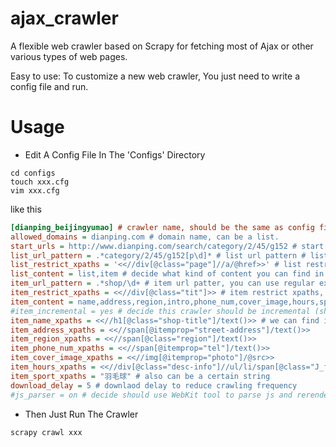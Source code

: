 ajax_crawler
============

A flexible web crawler based on Scrapy for fetching most of Ajax or other various types of web pages. 

Easy to use: To customize a new web crawler, You just need to write a config file and run.

# Usage
* Edit A Config File In The 'Configs' Directory
```shell
cd configs
touch xxx.cfg
vim xxx.cfg
```
like this
```INI
[dianping_beijingyumao] # crawler name, should be the same as config file name.
allowed_domains = dianping.com # domain name, can be a list.
start_urls = http://www.dianping.com/search/category/2/45/g152 # start url, should be a certain url.
list_url_pattern = .*category/2/45/g152[p\d]* # list url pattern # list url patern, you can use regular expressions here.
list_restrict_xpaths = '<<//div[@class="page"]//a/@href>>' # list restrict xpaths, we use this to find item urls.
list_content = list,item # decide what kind of content you can find in the list restrict xpaths.
item_url_pattern = .*shop/\d+ # item url patter, you can use regular expressions here.
item_restrict_xpaths = <<//div[@class="tit"]>> # item restrict xpaths, we use this to find item contents.
item_content = name,address,region,intro,phone_num,cover_image,hours,sport # decide what field names can find in the item_restrict_xpaths.
#item_incremental = yes # decide this crawler should be incremental (should use cache)
item_name_xpaths = <<//h1[@class="shop-title"]/text()>> # we can find item content in the item field xpaths
item_address_xpaths = <<//span[@itemprop="street-address"]/text()>>
item_region_xpaths = <<//span[@class="region"]/text()>>
item_phone_num_xpaths = <<//span[@itemprop="tel"]/text()>>
item_cover_image_xpaths = <<//img[@itemprop="photo"]/@src>>
item_hours_xpaths = <<//div[@class="desc-info"]//ul/li/span[@class="J_full-cont"]/text()>>
item_sport_xpaths = "羽毛球" # also can be a certain string
download_delay = 5 # downlaod delay to reduce crawling frequency
#js_parser = on # decide should use WebKit tool to parse js and rerender web pages
```
* Then Just Run The Crawler
```bash
scrapy crawl xxx
```
